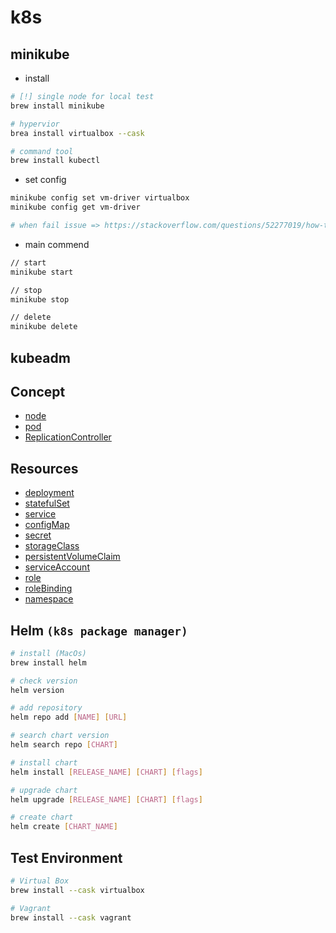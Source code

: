 # k8s

## minikube

* install
```zsh
# [!] single node for local test 
brew install minikube

# hypervior
brea install virtualbox --cask

# command tool
brew install kubectl
```

* set config
```sh
minikube config set vm-driver virtualbox
minikube config get vm-driver

# when fail issue => https://stackoverflow.com/questions/52277019/how-to-fix-vm-issue-with-minikube-start
```

* main commend
```sh
// start
minikube start

// stop
minikube stop

// delete
minikube delete
```

## kubeadm

## Concept
* [node](node)
* [pod](pod)
* [ReplicationController](ReplicationController)

## Resources
* [deployment]()
* [statefulSet]()
* [service]()
* [configMap]()
* [secret]()
* [storageClass]()
* [persistentVolumeClaim]()
* [serviceAccount]()
* [role]()
* [roleBinding]()
* [namespace]()

## Helm `(k8s package manager)`
```sh
# install (MacOs)
brew install helm

# check version
helm version

# add repository
helm repo add [NAME] [URL]

# search chart version
helm search repo [CHART]

# install chart
helm install [RELEASE_NAME] [CHART] [flags]

# upgrade chart
helm upgrade [RELEASE_NAME] [CHART] [flags]

# create chart
helm create [CHART_NAME]
```

## Test Environment
```sh
# Virtual Box
brew install --cask virtualbox

# Vagrant
brew install --cask vagrant
```
